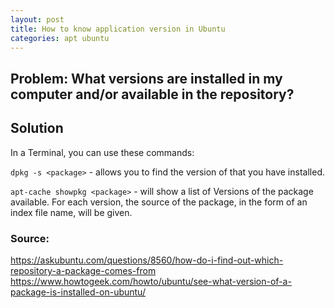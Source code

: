 ```yaml
---
layout: post
title: How to know application version in Ubuntu
categories: apt ubuntu
---
```


 

## Problem: What versions are installed in my computer and/or available in the repository?

## Solution

In a Terminal, you can use these commands:

```dpkg -s <package>``` - allows you to find the version of that you have installed.


```apt-cache showpkg <package>``` - will show a list of Versions of the package available. For each version, the source of the package, in the form of an index file name, will be given.


### Source: 
<https://askubuntu.com/questions/8560/how-do-i-find-out-which-repository-a-package-comes-from>
<https://www.howtogeek.com/howto/ubuntu/see-what-version-of-a-package-is-installed-on-ubuntu/>
